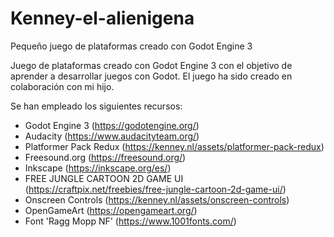 # Kenney-el-alienigena

Pequeño juego de plataformas creado con Godot Engine 3

Juego de plataformas creado con Godot Engine 3 con el objetivo de aprender a desarrollar juegos con Godot. El juego ha sido creado en colaboración con mi hijo.

Se han empleado los siguientes recursos:
  - Godot Engine 3 (https://godotengine.org/)
  - Audacity (https://www.audacityteam.org/)
  - Platformer Pack Redux (https://kenney.nl/assets/platformer-pack-redux)
  - Freesound.org (https://freesound.org/)
  - Inkscape (https://inkscape.org/es/)
  - FREE JUNGLE CARTOON 2D GAME UI (https://craftpix.net/freebies/free-jungle-cartoon-2d-game-ui/)
  - Onscreen Controls (https://kenney.nl/assets/onscreen-controls)
  - OpenGameArt (https://opengameart.org/)
  - Font 'Ragg Mopp NF' (https://www.1001fonts.com/)
